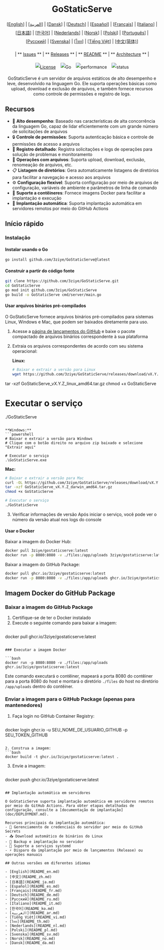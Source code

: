 <h1 align="center" style="border-bottom: none"> 
     <a href="" target="_blank"> 
         <alt="GoStaticServe" src="" width="100" height="100"> 
     </a> 
     <br>GoStaticServe 
 </h1> 
 
 <div align="center" style="line-height: 2;"> 
   [<a href="/README.md">English</a>] | [<a href="/readme/README_ar.md">العربية</a>] | [<a href="/readme/README_da.md">Dansk</a>] | [<a href="/readme/README_de.md">Deutsch</a>] | [<a href="/readme/README_es.md">Español</a>] | [<a href="/readme/README_fr.md">Français</a>] | [<a href="/readme/README_it.md">Italiano</a>] | [<a href="/readme/README_ja.md">日本語</a>] | [<a href="/readme/README_ko.md">한국어</a>] | [<a href="/readme/README_nl.md">Nederlands</a>] | [<a href="/readme/README_no.md">Norsk</a>] | [<a href="/readme/README_pl.md">Polski</a>] | [<a href="/readme/README_pt.md">Português</a>] | [<a href="/readme/README_ru.md">Русский</a>] | [<a href="/readme/README_sv.md">Svenska</a>] | [<a href="/readme/README_th.md">ไทย</a>] | [<a href="/readme/README_vi.md">Tiếng Việt</a>] | [<a href="/readme/README_zh.md">中文(简体)</a>] 
   <br> 
   
   | ** [Issues](https://github.com/3ziye/GoStaticServe/issues) ** | ** [Releases](https://github.com/3ziye/GoStaticServe/releases) ** | ** [README](https://github.com/3ziye/GoStaticServe/blob/main/README.md) ** | ** [Architecture](https://github.com/3ziye/GoStaticServe/blob/main/doc/architecture.md) ** | 
   <br> 
   
   [![License](https://img.shields.io/badge/License-MIT-green.svg)](https://opensource.org/licenses/MIT) 
   &nbsp;&nbsp; 
   ![Go](https://img.shields.io/badge/language-Go-blue.svg) 
   &nbsp;&nbsp; 
   ![performance](https://img.shields.io/badge/performance-high-yellow.svg) 
   &nbsp;&nbsp; 
   ![status](https://img.shields.io/badge/status-Stable-green.svg) 
 </div> 
 
 <p align="center">GoStaticServe é um servidor de arquivos estáticos de alto desempenho e leve, desenvolvido na linguagem Go. Ele suporta operações básicas como upload, download e exclusão de arquivos, e também fornece recursos como controle de permissões e registro de logs.</p>

## Recursos

- 🚀 **Alto desempenho**: Baseado nas características de alta concorrência da linguagem Go, capaz de lidar eficientemente com um grande número de solicitações de arquivos
- 🔒 **Controle de permissões**: Suporta autenticação básica e controle de permissões de acesso a arquivos
- 📝 **Registro detalhado**: Registra solicitações e logs de operações para solução de problemas e monitoramento
- 📁 **Operações com arquivos**: Suporta upload, download, exclusão, renomeação de arquivos, etc.
- 📋 **Listagem de diretórios**: Gera automaticamente listagens de diretórios para facilitar a navegação e acesso aos arquivos
- ⚙️ **Configuração flexível**: Suporta configuração por meio de arquivos de configuração, variáveis de ambiente e parâmetros de linha de comando
- 🐳 **Suporte a contêineres**: Fornece imagens Docker para facilitar a implantação e execução
- 🚀 **Implantação automática**: Suporta implantação automática em servidores remotos por meio do GitHub Actions

## Início rápido

### Instalação

#### Instalar usando o Go

```bash
go install github.com/3ziye/GoStaticServe@latest
```

#### Construir a partir do código fonte

```bash
git clone https://github.com/3ziye/GoStaticServe.git
cd GoStaticServe
go mod init github.com/3ziye/GoStaticServe
go build -o GoStaticServe cmd/server/main.go
```

#### Usar arquivos binários pré-compilados

O GoStaticServe fornece arquivos binários pré-compilados para sistemas Linux, Windows e Mac, que podem ser baixados diretamente para uso.

1. Acesse a [página de lançamentos do GitHub](https://github.com/3ziye/GoStaticServe/releases) e baixe o pacote compactado de arquivos binários correspondente à sua plataforma

2. Extraia os arquivos correspondentes de acordo com seu sistema operacional:

   **Linux:**
   ```bash
   # Baixar e extrair a versão para Linux
   wget https://github.com/3ziye/GoStaticServe/releases/download/vX.Y.Z/GoStaticServe_vX.Y.Z_linux_amd64.tar.gz
tar -xzf GoStaticServe_vX.Y.Z_linux_amd64.tar.gz
chmod +x GoStaticServe
   
   # Executar o serviço
   ./GoStaticServe
   ```
   
   **Windows:**
   ```powershell
   # Baixar e extrair a versão para Windows
   # Clique com o botão direito no arquivo zip baixado e selecione "Extrair aqui"
   
   # Executar o serviço
   .\GoStaticServe.exe
   ```
   
   **Mac:**
   ```bash
   # Baixar e extrair a versão para Mac
   curl -OL https://github.com/3ziye/GoStaticServe/releases/download/vX.Y.Z/GoStaticServe_vX.Y.Z_darwin_amd64.tar.gz
tar -xzf GoStaticServe_vX.Y.Z_darwin_amd64.tar.gz
chmod +x GoStaticServe
   
   # Executar o serviço
   ./GoStaticServe
   ```

3. Verificar informações de versão
   Após iniciar o serviço, você pode ver o número da versão atual nos logs do console

#### Usar o Docker

Baixar a imagem do Docker Hub:
```bash
docker pull 3ziye/gostaticserve:latest
docker run -p 8080:8080 -v ./files:/app/uploads 3ziye/gostaticserve:latest
```

Baixar a imagem do GitHub Package:
```bash
docker pull ghcr.io/3ziye/gostaticserve:latest
docker run -p 8080:8080 -v ./files:/app/uploads ghcr.io/3ziye/gostaticserve:latest
```

## Imagem Docker do GitHub Package

### Baixar a imagem do GitHub Package

1. Certifique-se de ter o Docker instalado
2. Execute o seguinte comando para baixar a imagem:
   ```bash
docker pull ghcr.io/3ziye/gostaticserve:latest
   ```

### Executar a imagem Docker

```bash
docker run -p 8080:8080 -v ./files:/app/uploads ghcr.io/3ziye/gostaticserve:latest
```

Este comando executará o contêiner, mapeará a porta 8080 do contêiner para a porta 8080 do host e montará o diretório `./files` do host no diretório `/app/uploads` dentro do contêiner.

### Enviar a imagem para o GitHub Package (apenas para mantenedores)

1. Faça login no GitHub Container Registry:
   ```bash
docker login ghcr.io -u SEU_NOME_DE_USUARIO_GITHUB -p SEU_TOKEN_GITHUB
   ```

2. Construa a imagem:
   ```bash
docker build -t ghcr.io/3ziye/gostaticserve:latest .
   ```

3. Envie a imagem:
   ```bash
docker push ghcr.io/3ziye/gostaticserve:latest
   ```

## Implantação automática em servidores

O GoStaticServe suporta implantação automática em servidores remotos por meio do GitHub Actions. Para obter etapas detalhadas de configuração, consulte a [documentação de implantação](doc/DEPLOYMENT.md).

Recursos principais da implantação automática:
- 🔑 Gerenciamento de credenciais do servidor por meio do GitHub Secrets
- 📥 Download automático de binários do Linux
- 📁 Backup e implantação no servidor
- 🚀 Suporte a serviços systemd
- ⚡ Disparo da implantação por meio de lançamentos (Release) ou operações manuais

## Outras versões em diferentes idiomas

- [English](README_en.md)
- [中文](README_zh.md)
- [日本語](README_ja.md)
- [Español](README_es.md)
- [Français](README_fr.md)
- [Deutsch](README_de.md)
- [Русский](README_ru.md)
- [Italiano](README_it.md)
- [한국어](README_ko.md)
- [العربية](README_ar.md)
- [Tiếng Việt](README_vi.md)
- [ไทย](README_th.md)
- [Nederlands](README_nl.md)
- [Polski](README_pl.md)
- [Svenska](README_sv.md)
- [Norsk](README_no.md)
- [Dansk](README_da.md)
